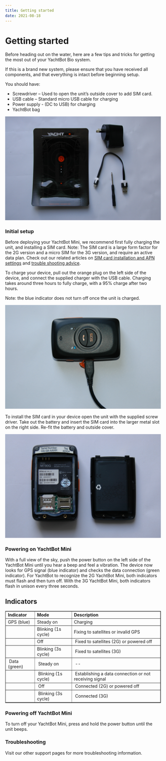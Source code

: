 ```yaml
---
title: Getting started
date: 2021-08-18
---
```


# Getting started

Before heading out on the water, here are a few tips and tricks for getting the most out of your YachtBot Bio system.

If this is a brand new system, please ensure that you have received all components, and that everything is intact before beginning setup.

You should have:

- Screwdriver – Used to open the unit’s outside cover to add SIM card.
- USB cable – Standard micro USB cable for charging
- Power supply - (DC to USB) for charging
- YachtBot bag

<img src="../../assets/images/BfS_1rm58Fuy56mDNv28RzCpwfLnpnH_UA.JPG" alt="" width="707px" />

### Initial setup

Before deploying your YachtBot Mini, we recommend first fully charging the unit, and installing a SIM card. Note: The SIM card is a large form factor for the 2G version and a micro SIM for the 3G version, and require an active data plan. Check out our related articles on [SIM card installation and APN settings](../../YachtBot%20Products/YachtBot%20Mini/SIM%20card%20installation%20and%20APN.md) and [trouble shooting advice](../../YachtBot%20Products/YachtBot%20product%20family%20fundamentals/Cellular%20connectivity%20trouble%20shooting.md).

To charge your device, pull out the orange plug on the left side of the device, and connect the supplied charger with the USB cable. Charging takes around three hours to fully charge, with a 95% charge after two hours.

Note: the blue indicator does not turn off once the unit is charged.

<img src="../../../assets/images/e7bFL5dC3hIAeEeHp7-K7bb0SFQoIHpofQ.JPG" alt="" width="564px" />

To install the SIM card in your device open the unit with the supplied screw driver. Take out the battery and insert the SIM card into the larger metal slot on the right side. Re-fit the battery and outside cover.

<img src="../../../assets/images/CmTzbLa8Bnmj1Wa0g6vj6ZFDkN1DuNswvA.JPG" alt="" width="559px" />

### Powering on YachtBot Mini

With a full view of the sky, push the power button on the left side of the YachtBot Mini until you hear a beep and feel a vibration. The device now looks for GPS signal (blue indicator) and checks the data connection (green indicator). For YachtBot to recognize the 2G YachtBot Mini, both indicators must flash and then turn off. With the 3G YachtBot Mini, both indicators flash in unison every three seconds.

## Indicators

<table border="1" cellpadding="0" cellspacing="0"><tbody><tr><td><strong>Indicator</strong></td><td><strong>Mode</strong></td><td><strong>Description</strong></td></tr><tr><td>GPS (blue)</td><td>Steady on</td><td>Charging</td></tr><tr><td><br></td><td>Blinking (1s cycle)</td><td>Fixing to satellites or invalid GPS</td></tr><tr><td>&nbsp;</td><td>Off</td><td>&nbsp;Fixed to satellites (2G) or powered off</td></tr><tr><td>&nbsp;</td><td>Blinking (3s cycle)</td><td>&nbsp;Fixed to satellites (3G)</td></tr><tr><td>&nbsp;Data (green)</td><td>&nbsp;Steady on</td><td>&nbsp;--</td></tr><tr><td>&nbsp;</td><td>&nbsp;Blinking (1s cycle)</td><td>&nbsp;Establishing a data connection or not receiving signal</td></tr><tr><td>&nbsp;</td><td>&nbsp;Off</td><td>&nbsp;Connected (2G) or powered off</td></tr><tr><td>&nbsp;</td><td>&nbsp;Blinking (3s cycle)</td><td>&nbsp;Connected (3G)</td></tr></tbody></table>

### Powering off YachtBot Mini

To turn off your YachtBot Mini, press and hold the power button until the unit beeps.

### Troubleshooting

Visit our other support pages for more troubleshooting information.
